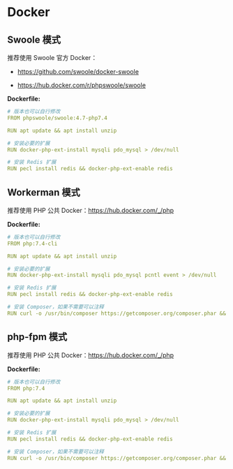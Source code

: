 # Docker

## Swoole 模式

推荐使用 Swoole 官方 Docker：

* <https://github.com/swoole/docker-swoole>

* <https://hub.docker.com/r/phpswoole/swoole>

**Dockerfile:**

```yml
# 版本也可以自行修改
FROM phpswoole/swoole:4.7-php7.4

RUN apt update && apt install unzip

# 安装必要的扩展
RUN docker-php-ext-install mysqli pdo_mysql > /dev/null

# 安装 Redis 扩展
RUN pecl install redis && docker-php-ext-enable redis
```

## Workerman 模式

推荐使用 PHP 公共 Docker：<https://hub.docker.com/_/php>

**Dockerfile:**

```yml
# 版本也可以自行修改
FROM php:7.4-cli

RUN apt update && apt install unzip

# 安装必要的扩展
RUN docker-php-ext-install mysqli pdo_mysql pcntl event > /dev/null

# 安装 Redis 扩展
RUN pecl install redis && docker-php-ext-enable redis

# 安装 Composer，如果不需要可以注释
RUN curl -o /usr/bin/composer https://getcomposer.org/composer.phar && chmod +x /usr/bin/composer
```

## php-fpm 模式

推荐使用 PHP 公共 Docker：<https://hub.docker.com/_/php>

**Dockerfile:**

```yml
# 版本也可以自行修改
FROM php:7.4

RUN apt update && apt install unzip

# 安装必要的扩展
RUN docker-php-ext-install mysqli pdo_mysql > /dev/null

# 安装 Redis 扩展
RUN pecl install redis && docker-php-ext-enable redis

# 安装 Composer，如果不需要可以注释
RUN curl -o /usr/bin/composer https://getcomposer.org/composer.phar && chmod +x /usr/bin/composer
```
